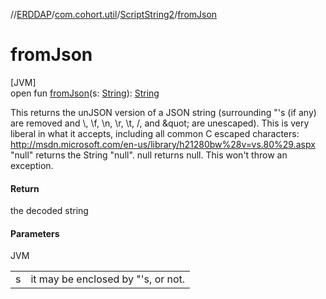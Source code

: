 //[ERDDAP](../../../index.md)/[com.cohort.util](../index.md)/[ScriptString2](index.md)/[fromJson](from-json.md)

# fromJson

[JVM]\
open fun [fromJson](from-json.md)(s: [String](https://docs.oracle.com/en/java/javase/21/docs/api/java.base/java/lang/String.html)): [String](https://docs.oracle.com/en/java/javase/21/docs/api/java.base/java/lang/String.html)

This returns the unJSON version of a JSON string (surrounding &quot;'s (if any) are removed and \\, \f, \n, \r, \t, \/, and \&quot; are unescaped). This is very liberal in what it accepts, including all common C escaped characters: http://msdn.microsoft.com/en-us/library/h21280bw%28v=vs.80%29.aspx &quot;null&quot; returns the String &quot;null&quot;. null returns null. This won't throw an exception.

#### Return

the decoded string

#### Parameters

JVM

| | |
|---|---|
| s | it may be enclosed by &quot;'s, or not. |